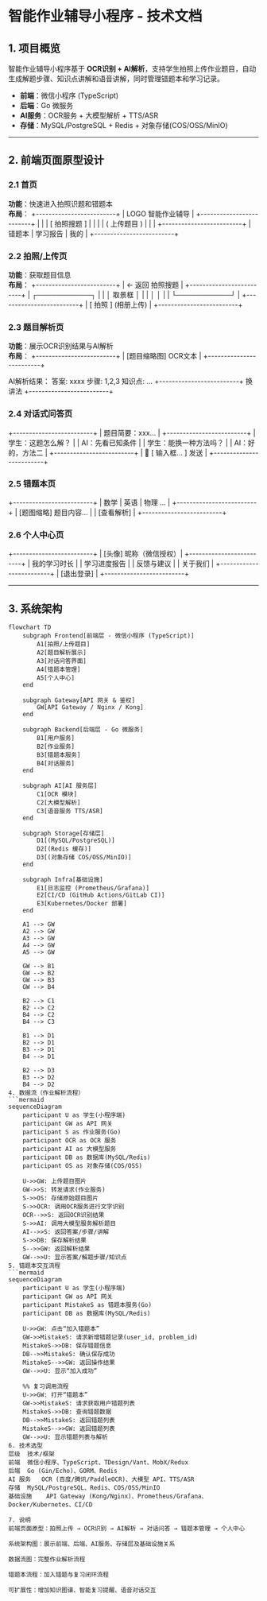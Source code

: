 # 智能作业辅导小程序 - 技术文档

## 1. 项目概览
智能作业辅导小程序基于 **OCR识别 + AI解析**，支持学生拍照上传作业题目，自动生成解题步骤、知识点讲解和语音讲解，同时管理错题本和学习记录。  

- **前端**：微信小程序 (TypeScript)  
- **后端**：Go 微服务  
- **AI服务**：OCR服务 + 大模型解析 + TTS/ASR  
- **存储**：MySQL/PostgreSQL + Redis + 对象存储(COS/OSS/MinIO)  

---

## 2. 前端页面原型设计

### 2.1 首页
**功能**：快速进入拍照识题和错题本  
**布局**：
+-------------------------+
| LOGO 智能作业辅导 |
+-------------------------+
| |
| [ 拍照搜题 ] |
| |
| ( 上传题目 ) |
| |
+-------------------------+
| 错题本 | 学习报告 | 我的 |
+-------------------------+


### 2.2 拍照/上传页
**功能**：获取题目信息  
**布局**：
+-------------------------+
| ← 返回 拍照搜题 |
+-------------------------+
| ┌───────────┐ |
| │ 取景框 │ |
| │ │ |
| └───────────┘ |
+-------------------------+
| [ 拍照 ] (相册上传) |
+-------------------------+


### 2.3 题目解析页
**功能**：展示OCR识别结果与AI解析  
**布局**：
+-------------------------+
| [题目缩略图] OCR文本 |
+-------------------------+

AI解析结果：
答案: xxxx
步骤: 1,2,3
知识点: ...
+-------------------------+
换讲法
+-------------------------+


### 2.4 对话式问答页
+-------------------------+
| 题目简要：xxx... |
+-------------------------+
| 学生：这题怎么解？ |
| AI：先看已知条件 |
| 学生：能换一种方法吗？ |
| AI：好的，方法二 |
+-------------------------+
| 🎤 [ 输入框... ] 发送 |
+-------------------------+


### 2.5 错题本页
+-------------------------+
| 数学 | 英语 | 物理 ... |
+-------------------------+
| [题图缩略] 题目内容... |
| [查看解析] |
+-------------------------+


### 2.6 个人中心页
+-------------------------+
| [头像] 昵称（微信授权）|
+-------------------------+
| 我的学习时长 |
| 学习进度报告 |
| 反馈与建议 |
| 关于我们 |
+-------------------------+
| [退出登录] |
+-------------------------+


---

## 3. 系统架构

```mermaid
flowchart TD
    subgraph Frontend[前端层 - 微信小程序 (TypeScript)]
        A1[拍照/上传题目]
        A2[题目解析展示]
        A3[对话问答界面]
        A4[错题本管理]
        A5[个人中心]
    end

    subgraph Gateway[API 网关 & 鉴权]
        GW[API Gateway / Nginx / Kong]
    end

    subgraph Backend[后端层 - Go 微服务]
        B1[用户服务]
        B2[作业服务]
        B3[错题本服务]
        B4[对话服务]
    end

    subgraph AI[AI 服务层]
        C1[OCR 模块]
        C2[大模型解析]
        C3[语音服务 TTS/ASR]
    end

    subgraph Storage[存储层]
        D1[(MySQL/PostgreSQL)]
        D2[(Redis 缓存)]
        D3[(对象存储 COS/OSS/MinIO)]
    end

    subgraph Infra[基础设施]
        E1[日志监控 (Prometheus/Grafana)]
        E2[CI/CD (GitHub Actions/GitLab CI)]
        E3[Kubernetes/Docker 部署]
    end

    A1 --> GW
    A2 --> GW
    A3 --> GW
    A4 --> GW
    A5 --> GW

    GW --> B1
    GW --> B2
    GW --> B3
    GW --> B4

    B2 --> C1
    B2 --> C2
    B4 --> C2
    B4 --> C3

    B1 --> D1
    B2 --> D1
    B3 --> D1
    B4 --> D1

    B2 --> D3
    B3 --> D2
    B4 --> D2
4. 数据流（作业解析流程）
```mermaid
sequenceDiagram
    participant U as 学生(小程序端)
    participant GW as API 网关
    participant S as 作业服务(Go)
    participant OCR as OCR 服务
    participant AI as 大模型服务
    participant DB as 数据库(MySQL/Redis)
    participant OS as 对象存储(COS/OSS)

    U->>GW: 上传题目图片
    GW->>S: 转发请求(作业服务)
    S->>OS: 存储原始题目图片
    S->>OCR: 调用OCR服务进行文字识别
    OCR-->>S: 返回OCR识别结果
    S->>AI: 调用大模型服务解析题目
    AI-->>S: 返回答案/步骤/讲解
    S->>DB: 保存解析结果
    S-->>GW: 返回解析结果
    GW-->>U: 显示答案/解题步骤/知识点
5. 错题本交互流程
```mermaid
sequenceDiagram
    participant U as 学生(小程序端)
    participant GW as API 网关
    participant MistakeS as 错题本服务(Go)
    participant DB as 数据库(MySQL/Redis)

    U->>GW: 点击“加入错题本”
    GW->>MistakeS: 请求新增错题记录(user_id, problem_id)
    MistakeS->>DB: 保存错题信息
    DB-->>MistakeS: 确认保存成功
    MistakeS-->>GW: 返回操作结果
    GW-->>U: 显示“加入成功”

    %% 复习调用流程
    U->>GW: 打开“错题本”
    GW->>MistakeS: 请求获取用户错题列表
    MistakeS->>DB: 查询错题数据
    DB-->>MistakeS: 返回错题列表
    MistakeS-->>GW: 返回错题列表
    GW-->>U: 显示错题列表与解析
6. 技术选型
层级	技术/框架
前端	微信小程序、TypeScript、TDesign/Vant、MobX/Redux
后端	Go (Gin/Echo)、GORM、Redis
AI 服务	OCR (百度/腾讯/PaddleOCR)、大模型 API、TTS/ASR
存储	MySQL/PostgreSQL、Redis、COS/OSS/MinIO
基础设施	API Gateway (Kong/Nginx)、Prometheus/Grafana、Docker/Kubernetes、CI/CD

7. 说明
前端页面原型：拍照上传 → OCR识别 → AI解析 → 对话问答 → 错题本管理 → 个人中心

系统架构图：展示前端、后端、AI服务、存储层及基础设施关系

数据流图：完整作业解析流程

错题本流程：加入错题与复习闭环流程

可扩展性：增加知识图谱、智能复习提醒、语音对话交互
